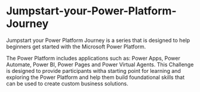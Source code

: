 # Jumpstart-your-Power-Platform-Journey
Jumpstart your Power Platform Journey is a series that is designed to help beginners get started with the Microsoft Power Platform.

The Power Platform includes applications such as: Power Apps, Power Automate, Power BI, Power Pages and Power Virtual Agents. This Challenge is designed to provide participants witha starting point for learning and exploring the Power Platform and help them build foundational skills that can be used to create custom business solutions.
